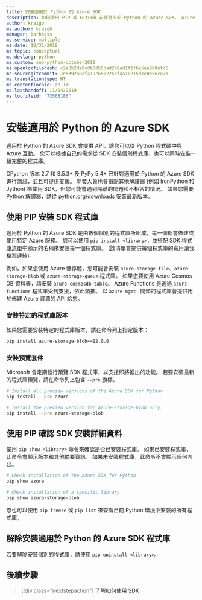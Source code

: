 ```yaml
---
title: 安裝適用於 Python 的 Azure SDK
description: 如何使用 PIP 或 GitHub 安裝適用於 Python 的 Azure SDK。 Azure SDK 能夠以個別程式庫或完整套件的形式進行安裝。
author: kraigb
ms.author: kraigb
manager: barbkess
ms.service: multiple
ms.date: 10/31/2019
ms.topic: conceptual
ms.devlang: python
ms.custom: seo-python-october2019
ms.openlocfilehash: c2a8b2da8cdb0d55bad260ed1f1f6e5ee2b8efc5
ms.sourcegitcommit: 7e5392a0af419c650225cfaa10215d1e0e56ce71
ms.translationtype: HT
ms.contentlocale: zh-TW
ms.lasthandoff: 11/04/2019
ms.locfileid: "73568186"
---
```

# <a name="install-the-azure-sdk-for-python"></a>安裝適用於 Python 的 Azure SDK

適用於 Python 的 Azure SDK 會提供 API，讓您可以從 Python 程式碼中與 Azure 互動。 您可以根據自己的需求從 SDK 安裝個別程式庫，也可以同時安裝一組完整的程式庫。

CPython 版本 2.7 和 3.5.3+ 及 PyPy 5.4+ 已針對適用於 Python 的 Azure SDK 進行測試，並且可提供支援。 開發人員也會搭配其他解譯器 (例如 IronPython 和 Jython) 來使用 SDK，但您可能會遇到隔離的問題和不相容的情況。 如果您需要 Python 解譯器，請從 [python.org/downloads](https://www.python.org/downloads) 安裝最新版本。

## <a name="install-sdk-libraries-using-pip"></a>使用 PIP 安裝 SDK 程式庫

適用於 Python 的 Azure SDK 是由數個個別的程式庫所組成，每一個都會佈建或使用特定 Azure 服務。 您可以使用 `pip install <library>`，並搭配 [SDK 程式庫清單](https://github.com/Azure/azure-sdk-for-python/blob/master/packages.md)中顯示的名稱來安裝每一個程式庫。 (該清單會提供每個程式庫的實用讀我檔案連結)。

例如，如果您使用 Azure 儲存體，您可能會安裝 `azure-storage-file`、`azure-storage-blob` 或 `azure-storage-queue` 程式庫。 如果您要使用 Azure Cosmos DB 資料表，請安裝 `azure-cosmosdb-table`。 Azure Functions 是透過 `azure-functions` 程式庫受到支援，依此類推。 以 `azure-mgmt-` 開頭的程式庫會提供用於佈建 Azure 資源的 API 給您。

### <a name="install-specific-library-versions"></a>安裝特定的程式庫版本

如果您需要安裝特定的程式庫版本，請在命令列上指定版本：

```bash
pip install azure-storage-blob==12.0.0
```

### <a name="install-preview-packages"></a>安裝預覽套件

Microsoft 會定期發行預覽 SDK 程式庫，以支援即將推出的功能。 若要安裝最新的程式庫預覽，請在命令列上包含 `--pre` 旗標。 

```bash
# Install all preview versions of the Azure SDK for Python
pip install --pre azure

# Install the preview version for azure-storage-blob only.
pip install --pre azure-storage-blob
```

## <a name="verify-sdk-installation-details-with-pip"></a>使用 PIP 確認 SDK 安裝詳細資料

使用 `pip show <library>` 命令來確認是否已安裝程式庫。 如果已安裝程式庫，此命令會顯示版本和其他摘要資訊。 如果未安裝程式庫，此命令不會顯示任何內容。

```bash
# Check installation of the Azure SDK for Python
pip show azure

# Check installation of a specific library
pip show azure-storage-blob
```

您也可以使用 `pip freeze` 或 `pip list` 來查看目前 Python 環境中安裝的所有程式庫。

## <a name="uninstall-azure-sdk-for-python-libraries"></a>解除安裝適用於 Python 的 Azure SDK 程式庫

若要解除安裝個別的程式庫，請使用 `pip uninstall <library>`。

## <a name="next-steps"></a>後續步驟

> [!div class="nextstepaction"]
> [了解如何使用 SDK](python-sdk-azure-get-started.yml)
